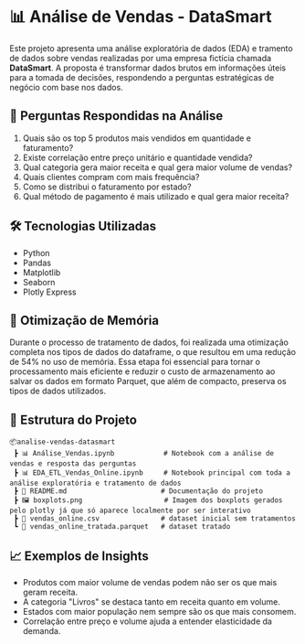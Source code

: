 # 📊 Análise de Vendas - DataSmart

Este projeto apresenta uma análise exploratória de dados (EDA) e tramento de dados sobre vendas realizadas por uma empresa fictícia chamada **DataSmart**. A proposta é transformar dados brutos em informações úteis para a tomada de decisões, respondendo a perguntas estratégicas de negócio com base nos dados.

## 🧠 Perguntas Respondidas na Análise

1. Quais são os top 5 produtos mais vendidos em quantidade e faturamento?
2. Existe correlação entre preço unitário e quantidade vendida?
3. Qual categoria gera maior receita e qual gera maior volume de vendas?
4. Quais clientes compram com mais frequência?
5. Como se distribui o faturamento por estado?
6. Qual método de pagamento é mais utilizado e qual gera maior receita?

## 🛠️ Tecnologias Utilizadas

- Python
- Pandas
- Matplotlib
- Seaborn
- Plotly Express

## 💾 Otimização de Memória

Durante o processo de tratamento de dados, foi realizada uma otimização completa nos tipos de dados do dataframe, o que resultou em uma redução de 54% no uso de memória. Essa etapa foi essencial para tornar o processamento mais eficiente e reduzir o custo de armazenamento ao salvar os dados em formato Parquet, que além de compacto, preserva os tipos de dados utilizados.

## 📁 Estrutura do Projeto

```
📦analise-vendas-datasmart
 ┣ 📊 Análise_Vendas.ipynb            # Notebook com a análise de vendas e resposta das perguntas
 ┣ 📊 EDA_ETL_Vendas_Online.ipynb     # Notebook principal com toda a análise exploratória e tratamento de dados
 ┣ 📄 README.md                       # Documentação do projeto
 ┣ 🖼️ boxplots.png                    # Imagem dos boxplots gerados pelo plotly já que só aparece localmente por ser interativo
 ┣ 📂 vendas_online.csv               # dataset inicial sem tratamentos
 ┗ 📂 vendas_online_tratada.parquet   # dataset tratado
```

## 📈 Exemplos de Insights

- Produtos com maior volume de vendas podem não ser os que mais geram receita.
- A categoria "Livros" se destaca tanto em receita quanto em volume.
- Estados com maior população nem sempre são os que mais consomem.
- Correlação entre preço e volume ajuda a entender elasticidade da demanda.
